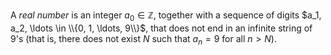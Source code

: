 A *real number* is an integer $a_0\in\mathbb Z$, together with a sequence of
digits $a_1, a_2, \ldots \in \\{0, 1, \ldots, 9\\}$, that does not end in an infinite 
string of $9$'s (that is, there does not exist $N$ such that $a_n = 9$ for 
all $n > N$).
